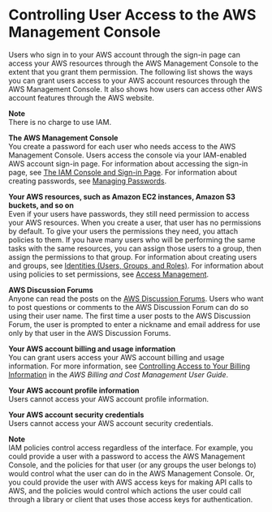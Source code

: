 # Controlling User Access to the AWS Management Console<a name="console_controlling-access"></a>

Users who sign in to your AWS account through the sign\-in page can access your AWS resources through the AWS Management Console to the extent that you grant them permission\. The following list shows the ways you can grant users access to your AWS account resources through the AWS Management Console\. It also shows how users can access other AWS account features through the AWS website\.

**Note**  
There is no charge to use IAM\.

**The AWS Management Console**  
You create a password for each user who needs access to the AWS Management Console\. Users access the console via your IAM\-enabled AWS account sign\-in page\. For information about accessing the sign\-in page, see [The IAM Console and Sign\-in Page](console.md)\. For information about creating passwords, see [Managing Passwords](id_credentials_passwords.md)\.

**Your AWS resources, such as Amazon EC2 instances, Amazon S3 buckets, and so on**  
Even if your users have passwords, they still need permission to access your AWS resources\. When you create a user, that user has no permissions by default\. To give your users the permissions they need, you attach policies to them\. If you have many users who will be performing the same tasks with the same resources, you can assign those users to a group, then assign the permissions to that group\. For information about creating users and groups, see [Identities \(Users, Groups, and Roles\)](id.md)\. For information about using policies to set permissions, see [Access Management](access.md)\.

**AWS Discussion Forums**  
Anyone can read the posts on the [AWS Discussion Forums](https://forums.aws.amazon.com/)\. Users who want to post questions or comments to the AWS Discussion Forum can do so using their user name\. The first time a user posts to the AWS Discussion Forum, the user is prompted to enter a nickname and email address for use only by that user in the AWS Discussion Forums\. 

**Your AWS account billing and usage information**  
You can grant users access your AWS account billing and usage information\. For more information, see [ Controlling Access to Your Billing Information](http://alpha-docs-aws.amazon.com/awsaccountbilling/latest/aboutv2/control-access-billing.html) in the *AWS Billing and Cost Management User Guide*\. 

**Your AWS account profile information**  
Users cannot access your AWS account profile information\.

**Your AWS account security credentials**  
Users cannot access your AWS account security credentials\.

**Note**  
IAM policies control access regardless of the interface\. For example, you could provide a user with a password to access the AWS Management Console, and the policies for that user \(or any groups the user belongs to\) would control what the user can do in the AWS Management Console\. Or, you could provide the user with AWS access keys for making API calls to AWS, and the policies would control which actions the user could call through a library or client that uses those access keys for authentication\.